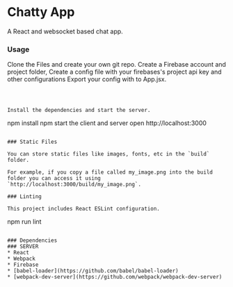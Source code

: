 Chatty App
=====================

A React and websocket based chat app.

### Usage

Clone the Files and create your own git repo.
Create a Firebase account and project folder,
Create a config file with your firebases's project api key and other configurations
Export your config with to App.jsx.

```



Install the dependencies and start the server.

```
npm install
npm start the client and server
open http://localhost:3000
```

### Static Files

You can store static files like images, fonts, etc in the `build` folder.

For example, if you copy a file called my_image.png into the build folder you can access it using `http://localhost:3000/build/my_image.png`.

### Linting

This project includes React ESLint configuration.

```
npm run lint
```

### Dependencies
### SERVER 
* React
* Webpack
* Firebase
* [babel-loader](https://github.com/babel/babel-loader)
* [webpack-dev-server](https://github.com/webpack/webpack-dev-server)